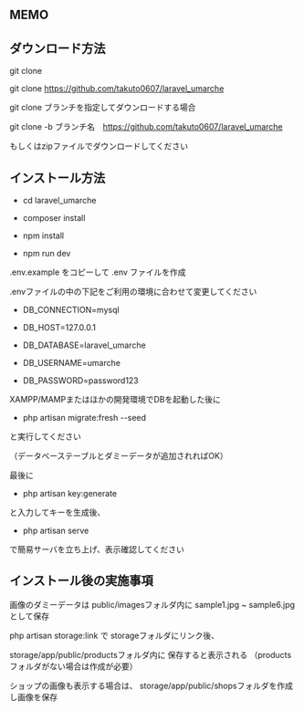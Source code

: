 ## MEMO

## ダウンロード方法

git clone

git clone https://github.com/takuto0607/laravel_umarche

git clone ブランチを指定してダウンロードする場合

git clone -b ブランチ名　https://github.com/takuto0607/laravel_umarche

もしくはzipファイルでダウンロードしてください


## インストール方法

- cd laravel_umarche

- composer install

- npm install

- npm run dev

.env.example をコピーして .env ファイルを作成

.envファイルの中の下記をご利用の環境に合わせて変更してください

- DB_CONNECTION=mysql

- DB_HOST=127.0.0.1

- DB_DATABASE=laravel_umarche

- DB_USERNAME=umarche

- DB_PASSWORD=password123

XAMPP/MAMPまたはほかの開発環境でDBを起動した後に

- php artisan migrate:fresh --seed

と実行してください

（データベーステーブルとダミーデータが追加されればOK）


最後に

- php artisan key:generate

と入力してキーを生成後、

- php artisan serve

で簡易サーバを立ち上げ、表示確認してください

## インストール後の実施事項

画像のダミーデータは
public/imagesフォルダ内に
sample1.jpg ~ sample6.jpg として保存

php artisan storage:link で
storageフォルダにリンク後、

storage/app/public/productsフォルダ内に
保存すると表示される
（productsフォルダがない場合は作成が必要）

ショップの画像も表示する場合は、
storage/app/public/shopsフォルダを作成し画像を保存